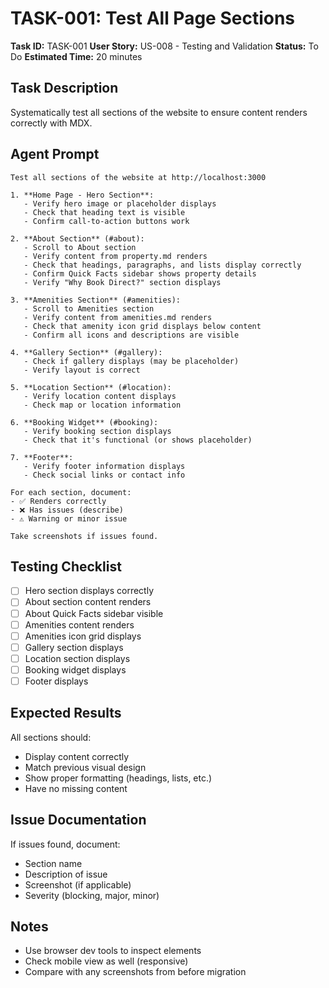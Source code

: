 # TASK-001: Test All Page Sections

**Task ID:** TASK-001
**User Story:** US-008 - Testing and Validation
**Status:** To Do
**Estimated Time:** 20 minutes

## Task Description

Systematically test all sections of the website to ensure content renders correctly with MDX.

## Agent Prompt

```
Test all sections of the website at http://localhost:3000

1. **Home Page - Hero Section**:
   - Verify hero image or placeholder displays
   - Check that heading text is visible
   - Confirm call-to-action buttons work

2. **About Section** (#about):
   - Scroll to About section
   - Verify content from property.md renders
   - Check that headings, paragraphs, and lists display correctly
   - Confirm Quick Facts sidebar shows property details
   - Verify "Why Book Direct?" section displays

3. **Amenities Section** (#amenities):
   - Scroll to Amenities section
   - Verify content from amenities.md renders
   - Check that amenity icon grid displays below content
   - Confirm all icons and descriptions are visible

4. **Gallery Section** (#gallery):
   - Check if gallery displays (may be placeholder)
   - Verify layout is correct

5. **Location Section** (#location):
   - Verify location content displays
   - Check map or location information

6. **Booking Widget** (#booking):
   - Verify booking section displays
   - Check that it's functional (or shows placeholder)

7. **Footer**:
   - Verify footer information displays
   - Check social links or contact info

For each section, document:
- ✅ Renders correctly
- ❌ Has issues (describe)
- ⚠️ Warning or minor issue

Take screenshots if issues found.
```

## Testing Checklist

- [ ] Hero section displays correctly
- [ ] About section content renders
- [ ] About Quick Facts sidebar visible
- [ ] Amenities content renders
- [ ] Amenities icon grid displays
- [ ] Gallery section displays
- [ ] Location section displays
- [ ] Booking widget displays
- [ ] Footer displays

## Expected Results

All sections should:
- Display content correctly
- Match previous visual design
- Show proper formatting (headings, lists, etc.)
- Have no missing content

## Issue Documentation

If issues found, document:
- Section name
- Description of issue
- Screenshot (if applicable)
- Severity (blocking, major, minor)

## Notes

- Use browser dev tools to inspect elements
- Check mobile view as well (responsive)
- Compare with any screenshots from before migration
